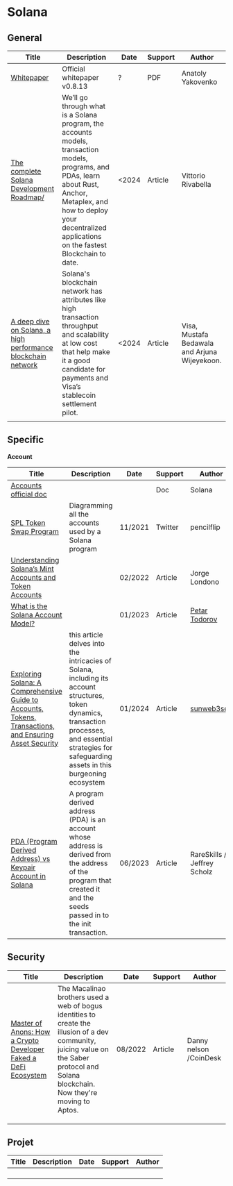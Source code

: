 # Solana

## General

| Title                                                        | Description                                                  | Date  | Support | Author                                        |
| ------------------------------------------------------------ | ------------------------------------------------------------ | ----- | ------- | --------------------------------------------- |
| [Whitepaper](https://solana.com/solana-whitepaper.pdf)       | Official whitepaper v0.8.13                                  | ?     | PDF     | Anatoly Yakovenko                             |
| [The complete Solana Development Roadmap/](https://vitto.cc/the-complete-solana-development-roadmap/) | We’ll go through what is a Solana program, the accounts models, transaction models, programs, and PDAs, learn about Rust, Anchor, Metaplex, and how to deploy your decentralized applications on the fastest Blockchain to date. | <2024 | Article | Vittorio Rivabella                            |
| [A deep dive on Solana, a high performance blockchain network](https://usa.visa.com/solutions/crypto/deep-dive-on-solana.html) | Solana's blockchain network has attributes like high transaction throughput and scalability at low cost that help make it a good candidate for payments and Visa’s stablecoin settlement pilot. | <2024 | Article | Visa, Mustafa Bedawala and Arjuna Wijeyekoon. |
|                                                              |                                                              |       |         |                                               |

## Specific

**Account**

| Title                                                        | Description                                                  | Date    | Support | Author                                                       |
| ------------------------------------------------------------ | ------------------------------------------------------------ | ------- | ------- | ------------------------------------------------------------ |
| [Accounts official doc](https://docs.solana.com/developing/programming-model/accounts) |                                                              |         | Doc     | Solana                                                       |
| [SPL Token Swap Program](https://twitter.com/pencilflip/status/1459631153082552320) | Diagramming all the accounts used by a Solana program        | 11/2021 | Twitter | pencilflip                                                   |
| [Understanding Solana’s Mint Accounts and Token Accounts](https://medium.com/@jorge_londono_31005/understanding-solanas-mint-account-and-token-accounts-546c0590e8e) |                                                              | 02/2022 | Article | Jorge Londono                                                |
| [What is the Solana Account Model?](https://www.alchemy.com/overviews/solana-account-model) |                                                              | 01/2023 | Article | [Petar Todorov](https://www.alchemy.com/author/petar-todorov) |
| [Exploring Solana: A Comprehensive Guide to Accounts, Tokens, Transactions, and Ensuring Asset Security](https://defihacklabs.substack.com/p/exploring-solana-a-comprehensive) | this article delves into the intricacies of Solana, including its account structures, token dynamics, transaction processes, and essential strategies for safeguarding assets in this burgeoning ecosystem | 01/2024 | Article | [sunweb3sec](https://substack.com/profile/24583394-sunweb3sec) |
| [PDA (Program Derived Address) vs Keypair Account in Solana](https://www.rareskills.io/post/solana-pda) | A program derived address (PDA) is an account whose address is derived from the address of the program that created it and the seeds passed in to the init transaction. | 06/2023 | Article | RareSkills / Jeffrey Scholz                                  |



## Security

| Title                                                        | Description                                                  | Date    | Support | Author                 |
| ------------------------------------------------------------ | ------------------------------------------------------------ | ------- | ------- | ---------------------- |
| [Master of Anons: How a Crypto Developer Faked a DeFi Ecosystem](https://www.coindesk.com/layer2/2022/08/04/master-of-anons-how-a-crypto-developer-faked-a-defi-ecosystem/) | The Macalinao brothers used a web of bogus identities to create the illusion of a dev community, juicing value on the Saber protocol and Solana blockchain.  Now they're moving to Aptos. | 08/2022 | Article | Danny nelson /CoinDesk |
|                                                              |                                                              |         |         |                        |
|                                                              |                                                              |         |         |                        |
|                                                              |                                                              |         |         |                        |

## Projet

| Title | Description | Date | Support | Author |
| ----- | ----------- | ---- | ------- | ------ |
|       |             |      |         |        |
|       |             |      |         |        |
|       |             |      |         |        |
|       |             |      |         |        |
